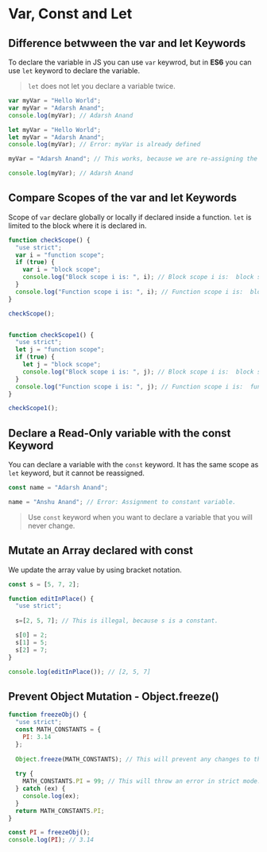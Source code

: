 # Var, Const and Let

## Difference betwween the var and let Keywords

To declare the variable in JS you can use ```var``` keywrod, but in **ES6** you can use ```let``` keyword to declare the variable.

> ```let``` does not let you declare a variable twice.

```js
var myVar = "Hello World";
var myVar = "Adarsh Anand";
console.log(myVar); // Adarsh Anand

let myVar = "Hello World";
let myVar = "Adarsh Anand";
console.log(myVar); // Error: myVar is already defined

myVar = "Adarsh Anand"; // This works, because we are re-assigning the value not declaring it.

console.log(myVar); // Adarsh Anand
```

## Compare Scopes of the var and let Keywords

Scope of ```var``` declare globally or locally if declared inside a function.
```let``` is limited to the block where it is declared in.

```js
function checkScope() {
  "use strict";
  var i = "function scope";
  if (true) {
    var i = "block scope";
    console.log("Block scope i is: ", i); // Block scope i is:  block scope
  }
  console.log("Function scope i is: ", i); // Function scope i is:  block scope
}

checkScope();


function checkScope1() {
  "use strict";
  let j = "function scope";
  if (true) {
    let j = "block scope";
    console.log("Block scope i is: ", j); // Block scope i is:  block scope
  }
  console.log("Function scope i is: ", j); // Function scope i is:  function scope
}

checkScope1();
```

## Declare a Read-Only variable with the const Keyword

You can declare a variable with the ```const``` keyword. It has the same scope as ```let``` keyword, but it cannot be reassigned.

```js
const name = "Adarsh Anand";

name = "Anshu Anand"; // Error: Assignment to constant variable.
```

> Use ```const``` keyword when you want to declare a variable that you will never change.

## Mutate an Array declared with const

We update the array value by using bracket notation.

```js
const s = [5, 7, 2];

function editInPlace() {
  "use strict";
  
  s=[2, 5, 7]; // This is illegal, because s is a constant.

  s[0] = 2;
  s[1] = 5;
  s[2] = 7;
}

console.log(editInPlace()); // [2, 5, 7]
```

## Prevent Object Mutation - Object.freeze()

```js
function freezeObj() {
  "use strict";
  const MATH_CONSTANTS = {
    PI: 3.14
  };
  
  Object.freeze(MATH_CONSTANTS); // This will prevent any changes to the object.
  
  try {
    MATH_CONSTANTS.PI = 99; // This will throw an error in strict mode.
  } catch (ex) {
    console.log(ex);
  }
  return MATH_CONSTANTS.PI;
}

const PI = freezeObj();
console.log(PI); // 3.14
```